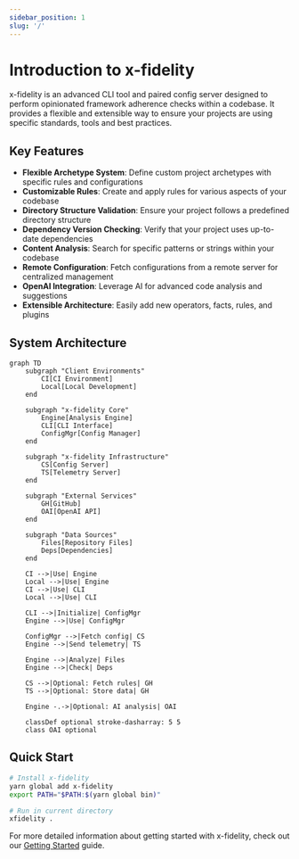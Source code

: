 ```yaml
---
sidebar_position: 1
slug: '/'
---
```


# Introduction to x-fidelity

x-fidelity is an advanced CLI tool and paired config server designed to perform opinionated framework adherence checks within a codebase. It provides a flexible and extensible way to ensure your projects are using specific standards, tools and best practices.

## Key Features

- **Flexible Archetype System**: Define custom project archetypes with specific rules and configurations
- **Customizable Rules**: Create and apply rules for various aspects of your codebase
- **Directory Structure Validation**: Ensure your project follows a predefined directory structure
- **Dependency Version Checking**: Verify that your project uses up-to-date dependencies
- **Content Analysis**: Search for specific patterns or strings within your codebase
- **Remote Configuration**: Fetch configurations from a remote server for centralized management
- **OpenAI Integration**: Leverage AI for advanced code analysis and suggestions
- **Extensible Architecture**: Easily add new operators, facts, rules, and plugins

## System Architecture

```mermaid
graph TD
    subgraph "Client Environments"
        CI[CI Environment]
        Local[Local Development]
    end

    subgraph "x-fidelity Core"
        Engine[Analysis Engine]
        CLI[CLI Interface]
        ConfigMgr[Config Manager]
    end

    subgraph "x-fidelity Infrastructure"
        CS[Config Server]
        TS[Telemetry Server]
    end

    subgraph "External Services"
        GH[GitHub]
        OAI[OpenAI API]
    end

    subgraph "Data Sources"
        Files[Repository Files]
        Deps[Dependencies]
    end

    CI -->|Use| Engine
    Local -->|Use| Engine
    CI -->|Use| CLI
    Local -->|Use| CLI

    CLI -->|Initialize| ConfigMgr
    Engine -->|Use| ConfigMgr

    ConfigMgr -->|Fetch config| CS
    Engine -->|Send telemetry| TS

    Engine -->|Analyze| Files
    Engine -->|Check| Deps

    CS -->|Optional: Fetch rules| GH
    TS -->|Optional: Store data| GH

    Engine -.->|Optional: AI analysis| OAI

    classDef optional stroke-dasharray: 5 5
    class OAI optional
```

## Quick Start

```bash
# Install x-fidelity
yarn global add x-fidelity
export PATH="$PATH:$(yarn global bin)"

# Run in current directory
xfidelity .
```

For more detailed information about getting started with x-fidelity, check out our [Getting Started](docs/getting-started) guide.
